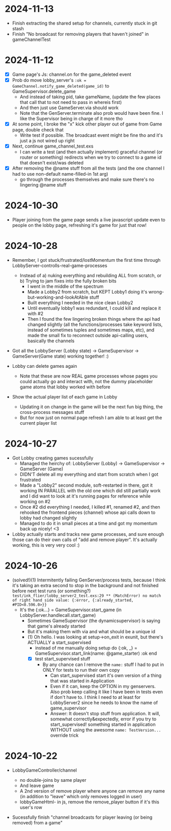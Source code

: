 # 2024-11-13
- Finish extracting the shared setup for channels, currently stuck in git stash
- Finish "No broadcast for removing players that haven't joined" in gameChannelTest

# 2024-11-12
- [X] Game page's Js: channel.on for the game_deleted event
- [X] Prob do move lobby_server's `:ok = GameChannel.notify_game_deleted(game_id)` to GameSupervisor.delete_game
  - And instead of taking pid, take gameName, (update the few places that call that to not need to pass in whereis first)
  - And then just use GameServer.via should work
  - Note that the GenServer.terminate also prob would have been fine. I like the Supervisor being in charge of it more tho
- [X] At some point, I broke the "x" kick other player out of game from Game page, double check that
  - Write test if possible. The broadcast event might be fine tho and it's just a js not wired up right
- [X] Next, continue game_channel_test.exs
  - I can write a test (and then actually implement) graceful channel (or router or something) redirects when we try to connect to a game id that doesn't exist/was deleted
- [X] After removing the @name stuff from all the tests (and the one channel I had to use non-default name-filled-in 1st arg)
  - go through the processes themselves and make sure there's no lingering @name stuff

# 2024-10-30
- Player joining from the game page sends a live javascript update even to people on the lobby page, refreshing it's game for just that row!

# 2024-10-28
- Remember, I got stuck/frustrated/lostMomentum the first time through LobbyServer-controlls-real-game-processes
  - Instead of a) nuking everything and rebuilding ALL from scratch, or b) Trying to jam fixes into the fully broken bits
    - I went in the middle of the spectrum
    - Made a Lobby2 from scratch, but KEPT Lobby1 doing it's wrong-but-working-and-lookAtAble stuff
    - Built everything I needed in the nice clean Lobby2
    - Until eventually lobby1 was redundant, I could kill and replace it with #2
    - Then I found the few lingering broken things where the api had changed slightly (all the functions/processes take keyword lists, instead of sometimes tuples and sometimes maps, etc), and made the small fix to reconnect outside api-calling users, basically the channels

- Got all the LobbyServer (Lobby state) -> GameSupervisor -> GameServer(Game state) working together! :)

- Lobby can delete games again
  - Note that these are now REAL game processes whose pages you could actually go and interact with, not the dummy placeholder game atoms that lobby worked with before

- Show the actual player list of each game in Lobby
  - Updating it on change in the game will be the next fun big thing, the cross-process messages stuff
  - But for now just on normal page refresh I am able to at least get the current player list

# 2024-10-27
- Got Lobby creating games sucessfully
  - Managed the heirchy of: LobbyServer (Lobby) -> GameSupervisor -> GameServer (Game)
  - DIDN'T delete all my everything and start from scratch when I got frustrated
  - Made a "Lobby2" second module, soft-restarted in there, got it working IN PARALLEL with the old one which did still partially work and I did want to look at it's running pages for reference while working on #2
  - Once #2 did everything I needed, I killed #1, renamed #2, and then rehooked the frontend pieces (channel) whose api calls down to lobby had changed slightly
  - Managed to do it in small pieces at a time and got my momentum back up nicely! <3
- Lobby actually starts and tracks new game processes, and sure enough those can do their own calls of "add and remove player". It's actually working, this is very very cool :)

# 2024-10-26
- (solved!)(1) Intermitently failing GenServer/process tests, because I think it's taking an extra second to stop in the background and not finished before next test runs (or something?)
      ```
      test/ink_flier/lobby_server2_test.exs:29
      ** (MatchError) no match of right hand side value: {:error, {:already_started, #PID<0.596.0>}}
      ```
  - It's the {:ok...} = GameSupervisor.start_game (in LobbyServer.handlecall.start_game)
    - Sometimes GameSupervisor (the dynamicsupervisor) is saying that game's already started
    - But it's making them with via and what should be a unique id
    - (1) Oh hello. I was looking at setup->on_exit in exunit, but there's ACTUALLY a start_supervised
      - instead of me manually doing
          setup do
            {:ok, _} = GameSupervisor.start_link(name: @game_starter)
            :ok
          end
      - [X] test start_supervised stuff
        - By any chance can I remove the `name:` stuff I had to put in ONLY for tests to run their own copy
          - Can start_supervised start it's own version of a thing that was started in Application
          - Even if it can, keep the OPTION in my genservers. Also prob keep calling it like I have been in tests even if don't have to. I think I need to at least for LobbyServer2 since he needs to know the name of game_supervisor
          - Answer: It doesn't stop stuff from application. It will, somewhat correctly&expectedly, error if you try to start_supervised! something started in application WITHOUT using the awesome `name: TestVersion...` override trick

# 2024-10-22
- LobbyGameController/channel
  - no double-joins by same player
  - And leave game
  - A 2nd version of remove player where anyone can remove any name (in addition to "leave" which only removes logged in user)
  - lobbyGameHtml- in js, remove the remove_player button if it's this user's row

- Sucessfully finish "channel broadcasts for player leaving (or being removed) from a game"
